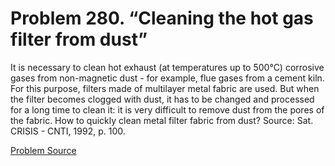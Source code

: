 # Problem 280. “Cleaning the hot gas filter from dust”

It is necessary to clean hot exhaust (at temperatures up to 500°C) corrosive gases from non-magnetic dust - for example, flue gases from a cement kiln. For this purpose, filters made of multilayer metal fabric are used. But when the filter becomes clogged with dust, it has to be changed and processed for a long time to clean it: it is very difficult to remove dust from the pores of the fabric. How to quickly clean metal filter fabric from dust? Source: Sat. CRISIS - CNTI, 1992, p. 100.

[Problem Source](https://www.trizland.ru/tasks/5132/)